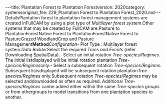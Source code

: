 ---title: Plantation Forest to Plantation Forestversion: 2020category: systemsoriginal_file: 229_Plantation Forest to Plantation Forest_2020.md---DetailsPlantation forest to plantation forest management systems are created inFullCAM by using a plot type of *Multilayer forest system*.Other systems that may be created by FullCAM are:Pasture to PlantationForestNative Forest to PlantationForestNative Forest to PastureGrazed WoodlandCrop and Pasture Management**Method***Configuration*- Plot Type : Multilayer forest system.*Data Builder*Select the required *Trees and Events* (refer Downloading SpatialData).- Select an initial rotation *Tree-species/Regimes.* The initial listdisplayed will be initial rotation plantation *Tree-species/Regimes*only.- Select a subsequent rotation *Tree-species/Regimes.* Subsequent listsdisplayed will be subsequent rotation plantation*Tree-species/Regimes* only.Subsequent rotation *Tree-species/Regimes* may be selected anddownloaded as often as required. Additional *Tree-species/Regimes* canbe added either within the same *Tree-species groups* or from othergroups to model transitions from one plantation species to another.
